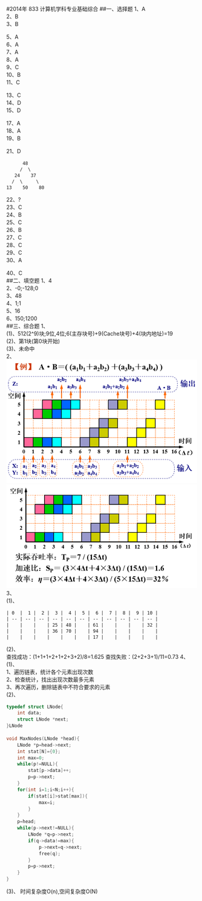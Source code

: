 #2014年 833 计算机学科专业基础综合
##一、选择题
1、A  
2、B  
3、B  
  
5、A  
6、A  
7、A  
8、A  
9、C  
10、B  
11、C  
  
13、C  
14、D  
15、D  
  
17、A  
18、A  
19、B  
  
21、D  
```   
      48
     /  \
   24    37  
  /  \     \
13    50    80  

```
22、?  
23、C  
24、B  
25、C  
26、B  
27、C  
28、C  
29、C  
30、A  
  
40、C  
##二、填空题
1、4  
2、-0;-128;0  
3、48  
4、1;1  
5、16  
6、150;1200  
##三、综合题
1、  
(1)、512(2^9)块;9位,4位;6(主存块号)+9(Cache块号)+4(块内地址)=19  
(2)、第1块(第0块开始)  
(3)、未命中  
2、  
![](https://raw.githubusercontent.com/AxisRay/CS-EXAM-833/master/img/2014-1.png)  
![](https://raw.githubusercontent.com/AxisRay/CS-EXAM-833/master/img/2014-2.png)  
3、  
(1)、  
```
| 0  |  1 |  2 |  3 |  4 |  5 |  6 |  7 |  8 |  9 | 10 |
| -- | -- | -- | -- | -- | -- | -- | -- | -- | -- | -- |
|    |    |    | 25 | 48 |    | 61 |    |    |    | 32 |
|    |    |    | 36 | 70 |    | 94 |    |    |    |    |
|    |    |    |    |    |    | 17 |    |    |    |    |
```
(2)、  
查找成功：(1+1+1+2+1+2+3+2)/8=1.625
查找失败：(2+2+3+1)/11=0.73
4、  
(1)、  
1、遍历链表，统计各个元素出现次数  
2、检查统计，找出出现次数最多元素  
3、再次遍历，删除链表中不符合要求的元素  
(2)、  
```c
typedef struct LNode{
    int data;
    struct LNode *next;
}LNode

void MaxNodes(LNode *head){
    LNode *p=head->next;
    int stat[N]={0};
    int max=0;
    while(p!=NULL){
        stat[p->data]++;
        p=p->next;
    }
    for(int i=1;i<N;i++){
        if(stat[i]>stat[max]){
            max=i;
        }
    }
    p=head;
    while(p->next!=NULL){
        LNode *q=p->next;
        if(q->data!=max){
            p->next=q->next;
            free(q);
        }
        p=p->next;
    }
}
```
(3)、  时间复杂度O(n),空间复杂度O(N)
